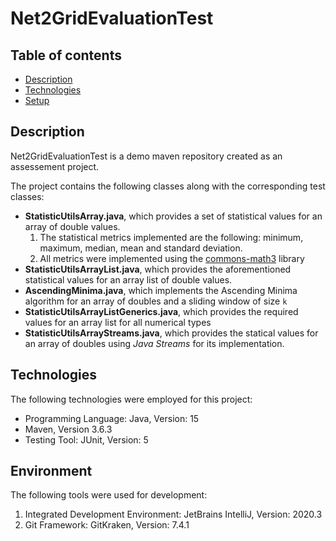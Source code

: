 # Net2GridEvaluationTest

## Table of contents
* [Description](#description)
* [Technologies](#technologies)
* [Setup](#setup)

## Description
Net2GridEvaluationTest is a demo maven repository created as an assessement project.

The project contains the following classes along with the corresponding test classes:

- **StatisticUtilsArray.java**, which provides a set of statistical values for an array of double values.
  1. The statistical metrics implemented are the following: minimum, maximum, median, mean and standard deviation.
  2. All metrics were implemented using the [commons-math3](http://commons.apache.org/proper/commons-math/javadocs/api-3.6.1/index.html) library
- **StatisticUtilsArrayList.java**, which provides the aforementioned statistical values for an array list of double values.
- **AscendingMinima.java**, which implements the Ascending Minima algorithm for an array of doubles and a sliding window of size `k`
- **StatisticUtilsArrayListGenerics.java**, which provides the required values for an array list for all numerical types
- **StatisticUtilsArrayStreams.java**, which provides the statical values for an array of doubles using *Java Streams* for its implementation.

## Technologies

The following technologies were employed for this project:
- Programming Language: Java, Version: 15
- Maven, Version 3.6.3
- Testing Tool: JUnit, Version: 5

## Environment

The following tools were used for development:
1. Integrated Development Environment: JetBrains IntelliJ, Version: 2020.3
2. Git Framework: GitKraken, Version: 7.4.1
